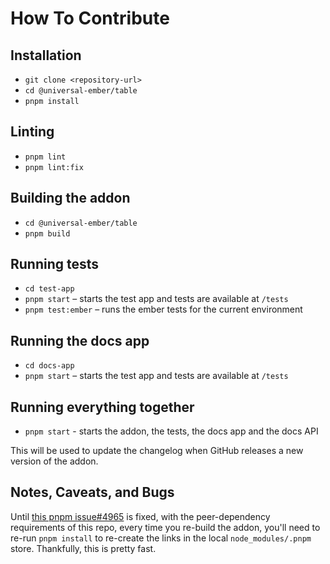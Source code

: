 # How To Contribute

## Installation

* `git clone <repository-url>`
* `cd @universal-ember/table`
* `pnpm install`

## Linting

* `pnpm lint`
* `pnpm lint:fix`

## Building the addon

* `cd @universal-ember/table`
* `pnpm build`

## Running tests

* `cd test-app`
* `pnpm start` – starts the test app and tests are available at `/tests`
* `pnpm test:ember` – runs the ember tests for the current environment

## Running the docs app

* `cd docs-app`
* `pnpm start` – starts the test app and tests are available at `/tests`

## Running everything together

* `pnpm start` - starts the addon, the tests, the docs app and the docs API

This will be used to update the changelog when GitHub releases a new version of the addon.

## Notes, Caveats, and Bugs

Until [this pnpm issue#4965](https://github.com/pnpm/pnpm/issues/4965) is fixed,
with the peer-dependency requirements of this repo, every time you re-build the addon,
you'll need to re-run `pnpm install` to re-create the links in the local `node_modules/.pnpm` store.
Thankfully, this is pretty fast.
